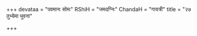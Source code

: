 +++
devataa = "पवमानः सोमः"
RShiH = "जमदग्निः"
ChandaH = "गायत्री"
title = "२७ तुभ्येमा भुवना"

+++
